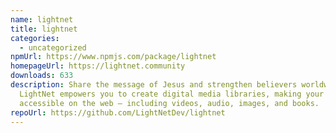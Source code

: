 ```yaml
---
name: lightnet
title: lightnet
categories:
  - uncategorized
npmUrl: https://www.npmjs.com/package/lightnet
homepageUrl: https://lightnet.community
downloads: 633
description: Share the message of Jesus and strengthen believers worldwide.
  LightNet empowers you to create digital media libraries, making your content
  accessible on the web — including videos, audio, images, and books.
repoUrl: https://github.com/LightNetDev/lightnet
---
```

